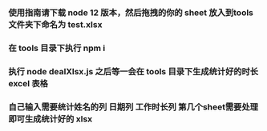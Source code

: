 ### 使用指南请下载 node 12 版本，然后拖拽的你的 sheet 放入到tools文件夹下命名为 test.xlsx
### 在 tools 目录下执行 npm i
### 执行 node dealXlsx.js 之后等一会在 tools 目录下生成统计好的时长 excel 表格
### 自己输入需要统计姓名的列 日期列 工作时长列 第几个sheet需要处理 即可生成统计好的 xlsx